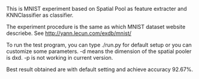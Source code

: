 This is MNIST experiment based on Spatial Pool as feature extracter 
and KNNClassifier as classifier.

The experiment procedure is the same as which MNIST dataset website
descriebe. See http://yann.lecun.com/exdb/mnist/

To run the test program, you can type ./run.py for default setup or 
you can customize some parameters. -d means the dimension of the 
spatial pooler is dxd. -p is not working in current version.

Best result obtained are with default setting and achieve accuracy 92.67%.



